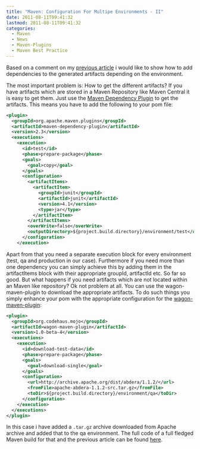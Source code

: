 ```yaml
---
title: "Maven: Configuration For Multipe Environments - II"
date: 2011-08-11T09:41:32
lastmod: 2011-08-11T09:41:32
categories:
  - Maven
  - News
  - Maven-Plugins
  - Maven Best Practice
---
```

Based on a comment on my 
[previous article](/blog/2011/07/29/maven-configuration-for-multipe-environments/ "previous article") i would like to show 
how to add dependencies to the generated artifacts depending on the environment.

The most important problem is: How to get the different artifacts? If you have artifacts which are stored 
in a Maven Repository like Maven Central it is easy to get them. 
Just use the [Maven Dependency Plugin](http://maven.apache.org/maven-dependency-plugin/) to get the artifacts. 
This means you have to add the following to your pom file: 

```xml
<plugin>
  <groupId>org.apache.maven.plugins</groupId>
  <artifactId>maven-dependency-plugin</artifactId>
  <version>2.3</version>
  <executions>
    <execution>
      <id>test</id>
      <phase>prepare-package</phase>
      <goals>
        <goal>copy</goal>
      </goals>
      <configuration>
        <artifactItems>
          <artifactItem>
            <groupId>junit</groupId>
            <artifactId>junit</artifactId>
            <version>4.1</version>
            <type>jar</type>
          </artifactItem>
        </artifactItems>
        <overWrite>false</overWrite>
        <outputDirectory>${project.build.directory}/environment/test</outputDirectory>
      </configuration>
    </execution>
```

Apart from that you need a separate execution block for every environment (test, qa and production in our case). 
Furthermore if you need more than one dependency you can simply achieve this by adding them in the artifactItems block with their 
appropriate groupId, artifactId etc. So far so good. But what happens if you need artifacts which are not 
located within an Maven like repository? Ok not problem at all. You can use the wagon-maven-plugin to download the appropriate artifacts. 
To do such things you simply enhance your pom with the appropriate configuration for the 
[wagon-maven-plugin](http://mojo.codehaus.org/wagon-maven-plugin/):

```xml
<plugin>
  <groupId>org.codehaus.mojo</groupId>
  <artifactId>wagon-maven-plugin</artifactId>
  <version>1.0-beta-4</version>
  <executions>
    <execution>
      <id>download-test-data</id>
      <phase>prepare-package</phase>
      <goals>
        <goal>download-single</goal>
      </goals>
      <configuration>
        <url>http://archive.apache.org/dist/abdera/1.1.2/</url>
        <fromFile>apache-abdera-1.1.2-src.tar.gz</fromFile>
        <toDir>${project.build.directory}/environment/qa</toDir>
      </configuration>
    </execution>
  </executions>
</plugin>
```
In this case i have added a ```.tar.gz``` archive downloaded from Apache archive and added that to the qa environment. 
The full code of a full fledged Maven build for that and the previous article can be found 
[here](https://github.com/khmarbaise/multiple-artifacts).
